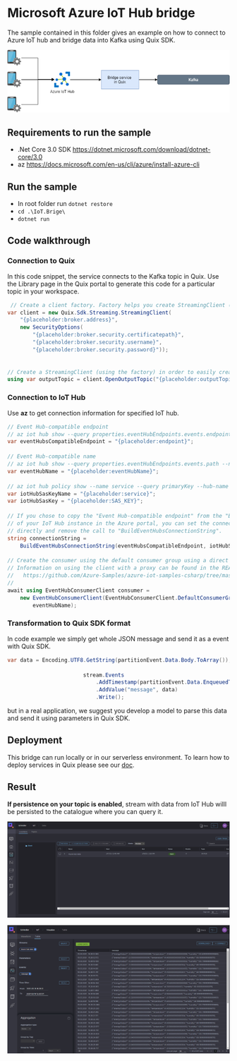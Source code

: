 # Microsoft Azure IoT Hub bridge
The sample contained in this folder gives an example on how to connect to Azure IoT hub and bridge data into Kafka using Quix SDK.

[![](img/iot-bridge.png)](doc/iot-bridge.png "Architecture") 

## Requirements to run the sample
- .Net Core 3.0 SDK https://dotnet.microsoft.com/download/dotnet-core/3.0
- az https://docs.microsoft.com/en-us/cli/azure/install-azure-cli

## Run the sample
- In root folder run `dotnet restore`
- `cd .\IoT.Brige\`
- `dotnet run`


## Code walkthrough

### Connection to Quix
In this code snippet, the service connects to the Kafka topic in Quix. Use the Library page in the Quix portal to generate this code for a particular topic in your workspace.
```csharp
 // Create a client factory. Factory helps you create StreamingClient (see below) a little bit easier
var client = new Quix.Sdk.Streaming.StreamingClient(
    "{placeholder:broker.address}",
    new SecurityOptions(
        "{placeholder:broker.security.certificatepath}",
        "{placeholder:broker.security.username}",
        "{placeholder:broker.security.password}"));


// Create a StreamingClient (using the factory) in order to easily create new streams for the above configured topic
using var outputTopic = client.OpenOutputTopic("{placeholder:outputTopic}");
```

### Connection to IoT Hub
Use **az** to get connection information for specified IoT hub.

```csharp
// Event Hub-compatible endpoint
// az iot hub show --query properties.eventHubEndpoints.events.endpoint --name {your IoT Hub name}
var eventHubsCompatibleEndpoint = "{placeholder:endpoint}";

// Event Hub-compatible name
// az iot hub show --query properties.eventHubEndpoints.events.path --name {your IoT Hub name}
var eventHubName = "{placeholder:eventHubName}";

// az iot hub policy show --name service --query primaryKey --hub-name {your IoT Hub name}
var iotHubSasKeyName = "{placeholder:service}";
var iotHubSasKey = "{placeholder:SAS_KEY}";

// If you chose to copy the "Event Hub-compatible endpoint" from the "Built-in endpoints" section
// of your IoT Hub instance in the Azure portal, you can set the connection string to that value
// directly and remove the call to "BuildEventHubsConnectionString".
string connectionString =
    BuildEventHubsConnectionString(eventHubsCompatibleEndpoint, iotHubSasKeyName, iotHubSasKey);

// Create the consumer using the default consumer group using a direct connection to the service.
// Information on using the client with a proxy can be found in the README for this quick start, here:
//   https://github.com/Azure-Samples/azure-iot-samples-csharp/tree/master/iot-hub/Quickstarts/read-d2c-messages/README.md#websocket-and-proxy-support
//
await using EventHubConsumerClient consumer =
    new EventHubConsumerClient(EventHubConsumerClient.DefaultConsumerGroupName, connectionString,
        eventHubName);
```

### Transformation to Quix SDK format
In code example we simply get whole JSON message and send it as a event with Quix SDK.

```csharp
var data = Encoding.UTF8.GetString(partitionEvent.Data.Body.ToArray());

                        stream.Events
                            .AddTimestamp(partitionEvent.Data.EnqueuedTime.ToUniversalTime().DateTime)
                            .AddValue("message", data)
                            .Write();
```
but in a real application, we suggest you develop a model to parse this data and send it using parameters in Quix SDK. 

## Deployment
This bridge can run locally or in our serverless environment. To learn how to deploy services in Quix please see our [doc](https://quix.ai/docs/guides/how-to/manage-deployments/create-deployment.html).

## Result
**If persistence on your topic is enabled**, stream with data from IoT Hub willl be persisted to the catalogue where you can query it. 

[![](img/azure-hub-data.png)](img/azure-hub-data.png "Stream in data catalogue")


[![](img/events-table.png)](img/events-table.png "Model parameters in parameter browser")
